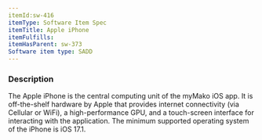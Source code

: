 ```yaml
---
itemId:sw-416
itemType: Software Item Spec
itemTitle: Apple iPhone
itemFulfills: 
itemHasParent: sw-373
Software item type: SADD
---
```

### Description
The Apple iPhone is the central computing unit of the myMako iOS app. It is off-the-shelf hardware by Apple that provides internet connectivity (via Cellular or WiFi), a high-performance GPU, and a touch-screen interface for interacting with the application. The minimum supported operating system of the iPhone is iOS 17.1.